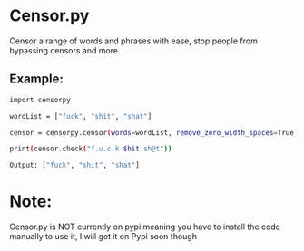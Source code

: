 
# Censor.py
Censor a range of words and phrases with ease, stop people from bypassing censors and more.


## Example:

```bash
import censorpy

wordList = ["fuck", "shit", "shat"]

censor = censorpy.censor(words=wordList, remove_zero_width_spaces=True, remove_symbols=True)

print(censor.check("f.u.c.k $hit sh@t"))

```

```bash
Output: ["fuck", "shit", "shat"]
```

# Note:
Censor.py is NOT currently on pypi meaning you have to install the code manually to use it, I will get it on Pypi soon though

